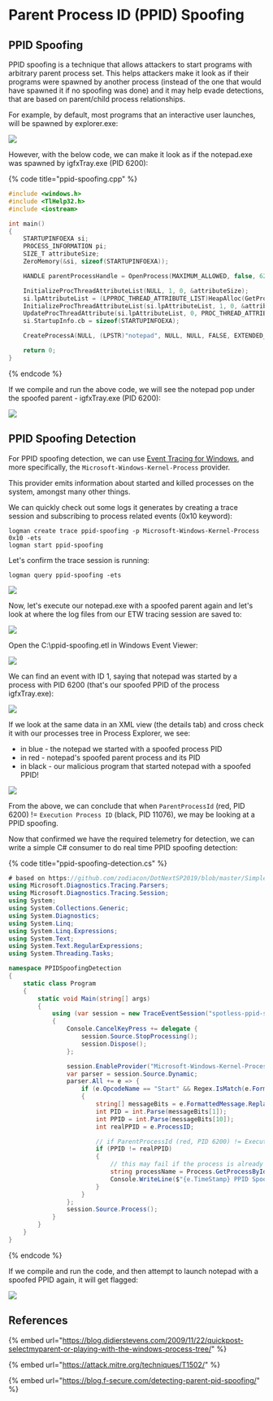 # Parent Process ID (PPID) Spoofing

## PPID Spoofing

PPID spoofing is a technique that allows attackers to start programs with arbitrary parent process set. This helps attackers make it look as if their programs were spawned by another process (instead of the one that would have spawned it if no spoofing was done) and it may help evade detections, that are based on parent/child process relationships.&#x20;

For example, by default, most programs that an interactive user launches, will be spawned by explorer.exe:

![](../../.gitbook/assets/explorer-spawns-notepad.gif)

However, with the below code, we can make it look as if the notepad.exe was spawned by igfxTray.exe (PID 6200):

{% code title="ppid-spoofing.cpp" %}
```cpp
#include <windows.h>
#include <TlHelp32.h>
#include <iostream>

int main()
{
	STARTUPINFOEXA si;
	PROCESS_INFORMATION pi;
	SIZE_T attributeSize;
	ZeroMemory(&si, sizeof(STARTUPINFOEXA));

	HANDLE parentProcessHandle = OpenProcess(MAXIMUM_ALLOWED, false, 6200);

	InitializeProcThreadAttributeList(NULL, 1, 0, &attributeSize);
	si.lpAttributeList = (LPPROC_THREAD_ATTRIBUTE_LIST)HeapAlloc(GetProcessHeap(), 0, attributeSize);
	InitializeProcThreadAttributeList(si.lpAttributeList, 1, 0, &attributeSize);
	UpdateProcThreadAttribute(si.lpAttributeList, 0, PROC_THREAD_ATTRIBUTE_PARENT_PROCESS, &parentProcessHandle, sizeof(HANDLE), NULL, NULL);
	si.StartupInfo.cb = sizeof(STARTUPINFOEXA);

	CreateProcessA(NULL, (LPSTR)"notepad", NULL, NULL, FALSE, EXTENDED_STARTUPINFO_PRESENT, NULL, NULL, &si.StartupInfo, &pi);

	return 0;
}
```
{% endcode %}

If we compile and run the above code, we will see the notepad pop under the spoofed parent - igfxTray.exe (PID 6200):

![](../../.gitbook/assets/ppid-spoofing-notepad.gif)

## PPID Spoofing Detection

For PPID spoofing detection, we can use [Event Tracing for Windows](../../miscellaneous-reversing-forensics/windows-kernel-internals/etw-event-tracing-for-windows-101.md), and more specifically, the `Microsoft-Windows-Kernel-Process` provider.

This provider emits information about started and killed processes on the system, amongst many other things.&#x20;

We can quickly check out some logs it generates by creating a trace session and subscribing to process related events (0x10 keyword):

```
logman create trace ppid-spoofing -p Microsoft-Windows-Kernel-Process 0x10 -ets
logman start ppid-spoofing
```

Let's confirm the trace session is running:

```
logman query ppid-spoofing -ets
```

![](<../../.gitbook/assets/image (564).png>)

Now, let's execute our notepad.exe with a spoofed parent again and let's look at where the log files from our ETW tracing session are saved to:

![](<../../.gitbook/assets/image (562).png>)

Open the C:\ppid-spoofing.etl in Windows Event Viewer:

![](<../../.gitbook/assets/image (565).png>)

We can find an event with ID 1, saying that notepad was started by a process with PID 6200 (that's our spoofed PPID of the process igfxTray.exe):

![](<../../.gitbook/assets/image (567).png>)

If we look at the same data in an XML view (the details tab) and cross check it with our processes tree in Process Explorer, we see:

* in blue - the notepad we started with a spoofed process PID
* in red - notepad's spoofed parent process and its PID
* in black - our malicious program that started notepad with a spoofed  PPID!

![](<../../.gitbook/assets/image (568).png>)

From the above, we can conclude that when `ParentProcessId` (red, PID 6200) != `Execution Process ID` (black, PID 11076), we may be looking at a PPID spoofing.

Now that confirmed we have the required telemetry for detection, we can write a simple C# consumer to do real time PPID spoofing detection:

{% code title="ppid-spoofing-detection.cs" %}
```csharp
# based on https://github.com/zodiacon/DotNextSP2019/blob/master/SimpleConsumer/Program.cs
using Microsoft.Diagnostics.Tracing.Parsers;
using Microsoft.Diagnostics.Tracing.Session;
using System;
using System.Collections.Generic;
using System.Diagnostics;
using System.Linq;
using System.Linq.Expressions;
using System.Text;
using System.Text.RegularExpressions;
using System.Threading.Tasks;

namespace PPIDSpoofingDetection
{
    static class Program
    {
        static void Main(string[] args)
        {
            using (var session = new TraceEventSession("spotless-ppid-spoofing"))
            {
                Console.CancelKeyPress += delegate {
                    session.Source.StopProcessing();
                    session.Dispose();
                };

                session.EnableProvider("Microsoft-Windows-Kernel-Process", Microsoft.Diagnostics.Tracing.TraceEventLevel.Always, 0x10);
                var parser = session.Source.Dynamic;
                parser.All += e => {
                    if (e.OpcodeName == "Start" && Regex.IsMatch(e.FormattedMessage.ToLower(), "werfault") == false)
                    {
                        string[] messageBits = e.FormattedMessage.Replace(",", string.Empty).Split(' ');
                        int PID = int.Parse(messageBits[1]);
                        int PPID = int.Parse(messageBits[10]);
                        int realPPID = e.ProcessID;

                        // if ParentProcessId (red, PID 6200) != Execution Process ID (black, PID 11076)
                        if (PPID != realPPID)
                        {
                            // this may fail if the process is already gone.
                            string processName = Process.GetProcessById(PID).ProcessName;
                            Console.WriteLine($"{e.TimeStamp} PPID Spoofing detected: {processName} (PID={PID}) started by PPID={realPPID} rather than PPID={PPID}");
                        }
                    }
                };
                session.Source.Process();
            }
        }
    }
}
```
{% endcode %}

If we compile and run the code, and then attempt to launch notepad with a spoofed PPID again, it will get flagged:

![](../../.gitbook/assets/ppid-spoofing-detection-etw.gif)

## References

{% embed url="https://blog.didierstevens.com/2009/11/22/quickpost-selectmyparent-or-playing-with-the-windows-process-tree/" %}

{% embed url="https://attack.mitre.org/techniques/T1502/" %}

{% embed url="https://blog.f-secure.com/detecting-parent-pid-spoofing/" %}
